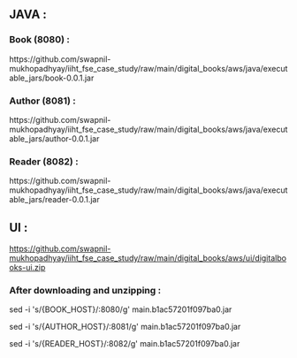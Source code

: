 <h2>JAVA :</h2>


<h3>Book (8080) :</h3>
https://github.com/swapnil-mukhopadhyay/iiht_fse_case_study/raw/main/digital_books/aws/java/executable_jars/book-0.0.1.jar

<h3>Author (8081) :</h3>
https://github.com/swapnil-mukhopadhyay/iiht_fse_case_study/raw/main/digital_books/aws/java/executable_jars/author-0.0.1.jar

<h3>Reader (8082) :</h3>
https://github.com/swapnil-mukhopadhyay/iiht_fse_case_study/raw/main/digital_books/aws/java/executable_jars/reader-0.0.1.jar

<h2>UI :</h2>

https://github.com/swapnil-mukhopadhyay/iiht_fse_case_study/raw/main/digital_books/aws/ui/digitalbooks-ui.zip

<h3>After downloading and unzipping : </h3>

sed -i 's/{BOOK_HOST}/<book ip>:8080/g' main.b1ac57201f097ba0.jar

sed -i 's/{AUTHOR_HOST}/<author ip>:8081/g' main.b1ac57201f097ba0.jar

sed -i 's/{READER_HOST}/<reader ip>:8082/g' main.b1ac57201f097ba0.jar

